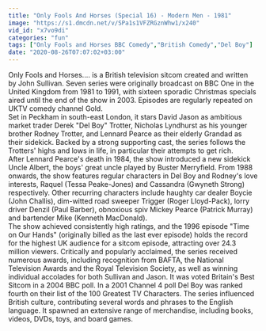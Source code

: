 ```yaml
---
title: "Only Fools And Horses (Special 16) - Modern Men - 1981"
image: "https://s1.dmcdn.net/v/SPa1s1VFZRGznWhw1/x240"
vid_id: "x7vo9di"
categories: "fun"
tags: ["Only Fools and Horses BBC Comedy","British Comedy","Del Boy"]
date: "2020-08-26T07:07:02+03:00"
---
```

Only Fools and Horses.... is a British television sitcom created and written by John Sullivan. Seven series were originally broadcast on BBC One in the United Kingdom from 1981 to 1991, with sixteen sporadic Christmas specials aired until the end of the show in 2003. Episodes are regularly repeated on UKTV comedy channel Gold.  <br>Set in Peckham in south-east London, it stars David Jason as ambitious market trader Derek &quot;Del Boy&quot; Trotter, Nicholas Lyndhurst as his younger brother Rodney Trotter, and Lennard Pearce as their elderly Grandad as their sidekick. Backed by a strong supporting cast, the series follows the Trotters' highs and lows in life, in particular their attempts to get rich.  <br>After Lennard Pearce's death in 1984, the show introduced a new sidekick Uncle Albert, the boys' great uncle played by Buster Merryfield. From 1988 onwards, the show features regular characters in Del Boy and Rodney's love interests, Raquel (Tessa Peake-Jones) and Cassandra (Gwyneth Strong) respectively. Other recurring characters include haughty car dealer Boycie (John Challis), dim-witted road sweeper Trigger (Roger Lloyd-Pack), lorry driver Denzil (Paul Barber), obnoxious spiv Mickey Pearce (Patrick Murray) and bartender Mike (Kenneth MacDonald).  <br>The show achieved consistently high ratings, and the 1996 episode &quot;Time on Our Hands&quot; (originally billed as the last ever episode) holds the record for the highest UK audience for a sitcom episode, attracting over 24.3 million viewers. Critically and popularly acclaimed, the series received numerous awards, including recognition from BAFTA, the National Television Awards and the Royal Television Society, as well as winning individual accolades for both Sullivan and Jason. It was voted Britain's Best Sitcom in a 2004 BBC poll. In a 2001 Channel 4 poll Del Boy was ranked fourth on their list of the 100 Greatest TV Characters. The series influenced British culture, contributing several words and phrases to the English language. It spawned an extensive range of merchandise, including books, videos, DVDs, toys, and board games.
